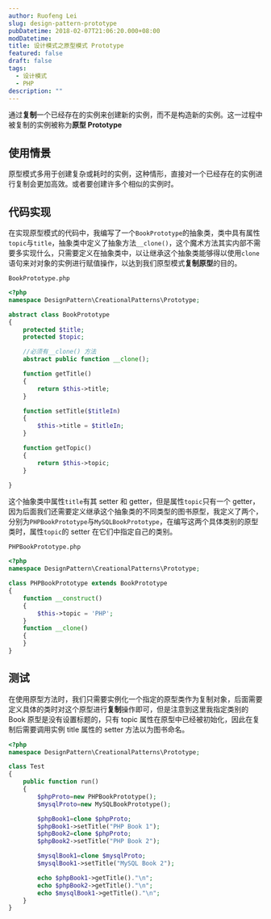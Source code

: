 ```yaml
---
author: Ruofeng Lei
slug: design-pattern-prototype
pubDatetime: 2018-02-07T21:06:20.000+08:00
modDatetime:
title: 设计模式之原型模式 Prototype
featured: false
draft: false
tags:
  - 设计模式
  - PHP
description: ""
---
```


通过**复制**一个已经存在的实例来创建新的实例，而不是构造新的实例。这一过程中被复制的实例被称为**原型 Prototype**

## 使用情景

原型模式多用于创建复杂或耗时的实例，这种情形，直接对一个已经存在的实例进行复制会更加高效。或者要创建许多个相似的实例时。

## 代码实现

在实现原型模式的代码中，我编写了一个`BookPrototype`的抽象类，类中具有属性`topic`与`title`，抽象类中定义了抽象方法`__clone()`，这个魔术方法其实内部不需要多实现什么，只需要定义在抽象类中，以让继承这个抽象类能够得以使用`clone`语句来对对象的实例进行赋值操作，以达到我们原型模式**复制原型**的目的。

`BookPrototype.php`

```php
<?php
namespace DesignPattern\CreationalPatterns\Prototype;

abstract class BookPrototype
{
    protected $title;
    protected $topic;

    //必须有__clone() 方法
    abstract public function __clone();

    function getTitle()
    {
        return $this->title;
    }

    function setTitle($titleIn)
    {
        $this->title = $titleIn;
    }

    function getTopic()
    {
        return $this->topic;
    }

}
```

这个抽象类中属性`title`有其 setter 和 getter，但是属性`topic`只有一个 getter，因为后面我们还需要定义继承这个抽象类的不同类型的图书原型，我定义了两个，分别为`PHPBookPrototype`与`MySQLBookPrototype`，在编写这两个具体类别的原型类时，属性`topic`的 setter 在它们中指定自己的类别。

`PHPBookPrototype.php`

```php
<?php
namespace DesignPattern\CreationalPatterns\Prototype;

class PHPBookPrototype extends BookPrototype
{
    function __construct()
    {
        $this->topic = 'PHP';
    }
    function __clone()
    {
    }
}
```

## 测试

在使用原型方法时，我们只需要实例化一个指定的原型类作为复制对象，后面需要定义具体的类时对这个原型进行**复制**操作即可，但是注意到这里我指定类别的 Book 原型是没有设置标题的，只有 topic 属性在原型中已经被初始化，因此在复制后需要调用实例 title 属性的 setter 方法以为图书命名。

```php
<?php
namespace DesignPattern\CreationalPatterns\Prototype;

class Test
{
    public function run()
    {
        $phpProto=new PHPBookPrototype();
        $mysqlProto=new MySQLBookPrototype();

        $phpBook1=clone $phpProto;
        $phpBook1->setTitle("PHP Book 1");
        $phpBook2=clone $phpProto;
        $phpBook2->setTitle("PHP Book 2");

        $mysqlBook1=clone $mysqlProto;
        $mysqlBook1->setTitle("MySQL Book 2");

        echo $phpBook1->getTitle()."\n";
        echo $phpBook2->getTitle()."\n";
        echo $mysqlBook1->getTitle()."\n";
    }
}
```
